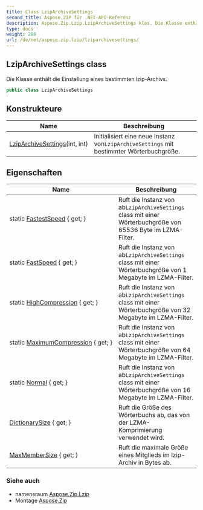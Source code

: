 ```yaml
---
title: Class LzipArchiveSettings
second_title: Aspose.ZIP für .NET-API-Referenz
description: Aspose.Zip.Lzip.LzipArchiveSettings klas. Die Klasse enthält die Einstellung eines bestimmten lzipArchivs.
type: docs
weight: 280
url: /de/net/aspose.zip.lzip/lziparchivesettings/
---
```

## LzipArchiveSettings class

Die Klasse enthält die Einstellung eines bestimmten lzip-Archivs.

```csharp
public class LzipArchiveSettings
```

## Konstrukteure

| Name | Beschreibung |
| --- | --- |
| [LzipArchiveSettings](lziparchivesettings/)(int, int) | Initialisiert eine neue Instanz von`LzipArchiveSettings` mit bestimmter Wörterbuchgröße. |

## Eigenschaften

| Name | Beschreibung |
| --- | --- |
| static [FastestSpeed](../../aspose.zip.lzip/lziparchivesettings/fastestspeed/) { get; } | Ruft die Instanz von ab`LzipArchiveSettings` class mit einer Wörterbuchgröße von 65536 Byte im LZMA-Filter. |
| static [FastSpeed](../../aspose.zip.lzip/lziparchivesettings/fastspeed/) { get; } | Ruft die Instanz von ab`LzipArchiveSettings` class mit einer Wörterbuchgröße von 1 Megabyte im LZMA-Filter. |
| static [HighCompression](../../aspose.zip.lzip/lziparchivesettings/highcompression/) { get; } | Ruft die Instanz von ab`LzipArchiveSettings` class mit einer Wörterbuchgröße von 32 Megabyte im LZMA-Filter. |
| static [MaximumCompression](../../aspose.zip.lzip/lziparchivesettings/maximumcompression/) { get; } | Ruft die Instanz von ab`LzipArchiveSettings` class mit einer Wörterbuchgröße von 64 Megabyte im LZMA-Filter. |
| static [Normal](../../aspose.zip.lzip/lziparchivesettings/normal/) { get; } | Ruft die Instanz von ab`LzipArchiveSettings` class mit einer Wörterbuchgröße von 16 Megabyte im LZMA-Filter. |
| [DictionarySize](../../aspose.zip.lzip/lziparchivesettings/dictionarysize/) { get; } | Ruft die Größe des Wörterbuchs ab, das von der LZMA-Komprimierung verwendet wird. |
| [MaxMemberSize](../../aspose.zip.lzip/lziparchivesettings/maxmembersize/) { get; } | Ruft die maximale Größe eines Mitglieds im lzip-Archiv in Bytes ab. |

### Siehe auch

* namensraum [Aspose.Zip.Lzip](../../aspose.zip.lzip/)
* Montage [Aspose.Zip](../../)


